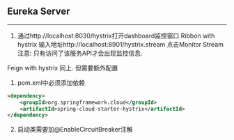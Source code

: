 ## Eureka Server 

---

1. 通过http://localhost:8030/hystrix打开dashboard监控窗口 
Ribbon with hystrix
输入地址http://localhost:8901/hystrix.stream
点击Monitor Stream 
注意: 只有访问了该服务API才会出现监控信息. 

Feign with hystrix
同上. 
但需要额外配置
1. pom.xml中必须添加依赖
```xml
<dependency>
	<groupId>org.springframework.cloud</groupId>
	<artifactId>spring-cloud-starter-hystrix</artifactId>
</dependency>
```
2. 启动类需要加@EnableCircuitBreaker注解